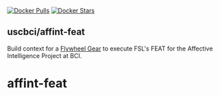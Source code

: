 [![Docker Pulls](https://img.shields.io/docker/pulls/uscbci/affint-feat.svg)](https://hub.docker.com/repository/docker/uscbci/affint-feat)
[![Docker Stars](https://img.shields.io/docker/stars/uscbci/affint-feat.svg)](https://hub.docker.com/repository/docker/uscbci/affint-feat)

## uscbci/affint-feat

Build context for a [Flywheel Gear](https://github.com/flywheel-io/gears/tree/master/spec) to execute FSL's FEAT for the Affective Intelligence Project at BCI.

# affint-feat
